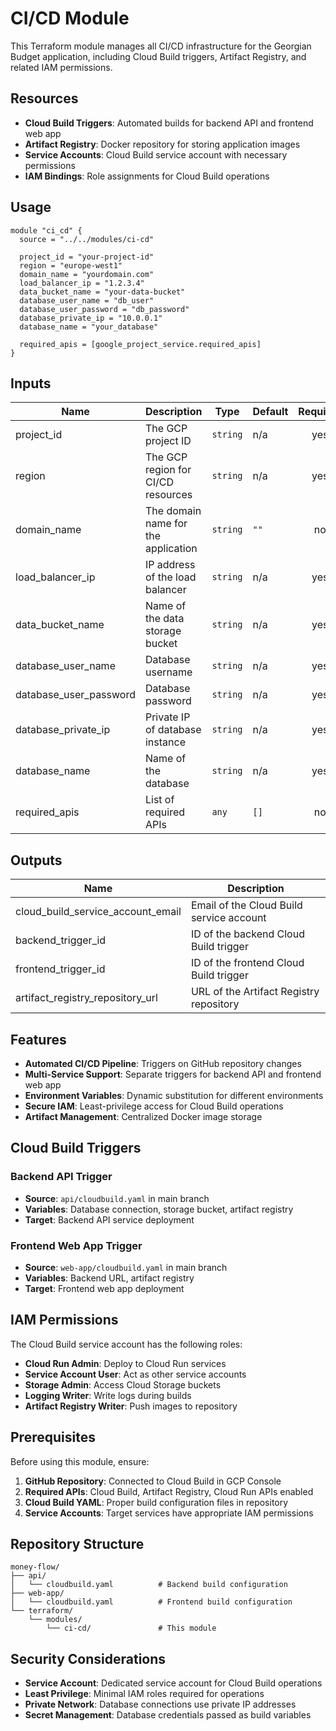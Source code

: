 # CI/CD Module

This Terraform module manages all CI/CD infrastructure for the Georgian Budget application, including Cloud Build triggers, Artifact Registry, and related IAM permissions.

## Resources

- **Cloud Build Triggers**: Automated builds for backend API and frontend web app
- **Artifact Registry**: Docker repository for storing application images
- **Service Accounts**: Cloud Build service account with necessary permissions
- **IAM Bindings**: Role assignments for Cloud Build operations

## Usage

```hcl
module "ci_cd" {
  source = "../../modules/ci-cd"

  project_id = "your-project-id"
  region = "europe-west1"
  domain_name = "yourdomain.com"
  load_balancer_ip = "1.2.3.4"
  data_bucket_name = "your-data-bucket"
  database_user_name = "db_user"
  database_user_password = "db_password"
  database_private_ip = "10.0.0.1"
  database_name = "your_database"

  required_apis = [google_project_service.required_apis]
}
```

## Inputs

| Name | Description | Type | Default | Required |
|------|-------------|------|---------|:--------:|
| project_id | The GCP project ID | `string` | n/a | yes |
| region | The GCP region for CI/CD resources | `string` | n/a | yes |
| domain_name | The domain name for the application | `string` | `""` | no |
| load_balancer_ip | IP address of the load balancer | `string` | n/a | yes |
| data_bucket_name | Name of the data storage bucket | `string` | n/a | yes |
| database_user_name | Database username | `string` | n/a | yes |
| database_user_password | Database password | `string` | n/a | yes |
| database_private_ip | Private IP of database instance | `string` | n/a | yes |
| database_name | Name of the database | `string` | n/a | yes |
| required_apis | List of required APIs | `any` | `[]` | no |

## Outputs

| Name | Description |
|------|-------------|
| cloud_build_service_account_email | Email of the Cloud Build service account |
| backend_trigger_id | ID of the backend Cloud Build trigger |
| frontend_trigger_id | ID of the frontend Cloud Build trigger |
| artifact_registry_repository_url | URL of the Artifact Registry repository |

## Features

- **Automated CI/CD Pipeline**: Triggers on GitHub repository changes
- **Multi-Service Support**: Separate triggers for backend API and frontend web app
- **Environment Variables**: Dynamic substitution for different environments
- **Secure IAM**: Least-privilege access for Cloud Build operations
- **Artifact Management**: Centralized Docker image storage

## Cloud Build Triggers

### Backend API Trigger
- **Source**: `api/cloudbuild.yaml` in main branch
- **Variables**: Database connection, storage bucket, artifact registry
- **Target**: Backend API service deployment

### Frontend Web App Trigger
- **Source**: `web-app/cloudbuild.yaml` in main branch
- **Variables**: Backend URL, artifact registry
- **Target**: Frontend web app deployment

## IAM Permissions

The Cloud Build service account has the following roles:
- **Cloud Run Admin**: Deploy to Cloud Run services
- **Service Account User**: Act as other service accounts
- **Storage Admin**: Access Cloud Storage buckets
- **Logging Writer**: Write logs during builds
- **Artifact Registry Writer**: Push images to repository

## Prerequisites

Before using this module, ensure:
1. **GitHub Repository**: Connected to Cloud Build in GCP Console
2. **Required APIs**: Cloud Build, Artifact Registry, Cloud Run APIs enabled
3. **Cloud Build YAML**: Proper build configuration files in repository
4. **Service Accounts**: Target services have appropriate IAM permissions

## Repository Structure

```
money-flow/
├── api/
│   └── cloudbuild.yaml          # Backend build configuration
├── web-app/
│   └── cloudbuild.yaml          # Frontend build configuration
└── terraform/
    └── modules/
        └── ci-cd/               # This module
```

## Security Considerations

- **Service Account**: Dedicated service account for Cloud Build operations
- **Least Privilege**: Minimal IAM roles required for operations
- **Private Network**: Database connections use private IP addresses
- **Secret Management**: Database credentials passed as build variables

